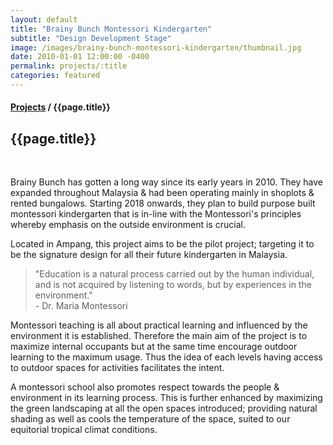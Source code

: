 ```yaml
---
layout: default
title: "Brainy Bunch Montessori Kindergarten"
subtitle: "Design Development Stage"
image: /images/brainy-bunch-montessori-kindergarten/thumbnail.jpg
date: 2010-01-01 12:00:00 -0400
permalink: projects/:title
categories: featured
---
```


<section>
  <h4>
    <a href="projects">Projects</a> / {{page.title}}
  </h4>
  <h1 class="header">{{page.title}}</h1>
  <div class="row">
    <div class="8u 12u$(medium)">
      <span class="image fit"><img src="{{ site.baseurl }}/images/brainy-bunch-montessori-kindergarten/pic01.jpg" alt="" /></span>
      <span class="image fit"><img src="{{ site.baseurl }}/images/brainy-bunch-montessori-kindergarten/pic02.jpg" alt="" /></span>
      <span class="image fit"><img src="{{ site.baseurl }}/images/brainy-bunch-montessori-kindergarten/pic03.jpg" alt="" /></span>
      <span class="image fit"><img src="{{ site.baseurl }}/images/brainy-bunch-montessori-kindergarten/pic04.jpg" alt="" /></span>
      <span class="image fit"><img src="{{ site.baseurl }}/images/brainy-bunch-montessori-kindergarten/pic05.jpg" alt="" /></span>
      <span class="image fit"><img src="{{ site.baseurl }}/images/brainy-bunch-montessori-kindergarten/pic06.jpg" alt="" /></span>
      <span class="image fit"><img src="{{ site.baseurl }}/images/brainy-bunch-montessori-kindergarten/pic07.jpg" alt="" /></span>
    </div>
    <div class="4u$ 12u$(medium)">
      <p>
        Brainy Bunch has gotten a long way since its early years in 2010. They have expanded throughout Malaysia & had
        been operating mainly in shoplots & rented bungalows. Starting 2018 onwards, they plan to build purpose built
        montessori kindergarten that is in-line with the Montessori's principles whereby emphasis on the outside
        environment is crucial.
      </p>
      <p>
        Located in Ampang, this project aims to be the pilot project; targeting it to be the signature design for all
        their future kindergarten in Malaysia.
      </p>
      <blockquote>
        "Education is a natural process carried out by the human individual, and is not acquired by listening to words,
        but by experiences in the environment."
        <br />
        - Dr. Maria Montessori
      </blockquote>
      <p>
        Montessori teaching is all about practical learning and influenced by the environment it is established.
        Therefore the main aim of the project is to maximize internal occupants but at the same time encourage outdoor
        learning to the maximum usage. Thus the idea of each levels having access to outdoor spaces for activities
        facilitates the intent.
      </p>
      <p>
        A montessori school also promotes respect towards the people & environment in its learning process. This is
        further enhanced by maximizing the green landscaping at all the open spaces introduced; providing natural
        shading as well as cools the temperature of the space, suited to our equitorial tropical climat conditions.
      </p>
    </div>
  </div>
</section>